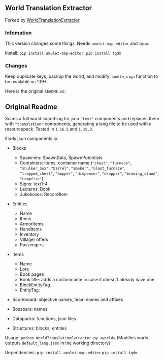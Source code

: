 ## World Translation Extractor
Forked by [WorldTranslationExtractor](https://github.com/5uso/AmuletScripts/blob/main/WorldTranslationExtractor.py)

### Infomation
This version changes some things.
Needs `amulet-map-editor` and `tqdm`.

Install: `pip install amulet-map-editor`, `pip install tqdm`

### Changes

Keep duplicate keys, backup the world, and modify `handle_sign` function to be available on 1.19+.

Here is the original `README.md`:

## Original Readme

Scans a full world searching for json `"text"` components and replaces them with `"translation"` components, generating a lang file to be used with a resourcepack. Tested in `1.16.5` and `1.19.3`.

Finds json components in:
- Blocks
  - Spawners: SpawnData, SpawnPotentials
  - Containers: items, container name (`"chest"`, `"furnace"`, `"shulker_box"`, `"barrel"`, `"smoker"`, `"blast_furnace"`, `"trapped_chest"`, `"hopper"`, `"dispenser"`, `"dropper"`, `"brewing_stand"`, `"campfire"`)
  - Signs: text1-4
  - Lecterns: Book
  - Jukeboxes: RecordItem

- Entities
  - Name
  - Items
  - ArmorItems
  - HandItems
  - Inventory
  - Villager offers
  - Passengers

- Items
  - Name
  - Lore
  - Book pages
  - Book title: adds a customname in case it doesn't already have one
  - BlockEntityTag
  - EntityTag:

- Scoreboard: objective names, team names and affixes

- Bossbars: names

- Datapacks: functions, json files

- Structures: blocks, entities

Usage: `python WorldTranslationExtractor.py <world>` (Modifies world, outputs `default_lang.json` in the working directory)

Dependencies: `pip install amulet-map-editor` `pip install tqdm`
